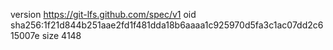 version https://git-lfs.github.com/spec/v1
oid sha256:1f21d844b251aae2fd1f481dda18b6aaaa1c925970d5fa3c1ac07dd2c615007e
size 4148
